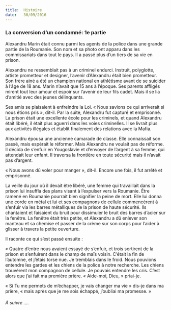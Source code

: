 ```yaml
---
title:  Histoire
date:   30/09/2016
---
```


### La conversion d’un condamné: 1e partie

Alexandru Marin était connu parmi les agents de la police dans une grande partie de la Roumanie. Son nom et sa photo ont apparu dans les commissariats dans tout le pays. Il a passé plus d’un tiers de sa vie en prison.

Alexandru ne ressemblait pas à un criminel endurci. Instruit, polyglotte, artiste prometteur et designer, l’avenir d’Alexandru était bien prometteur. Son frère ainé a été un champion national en athlétisme avant de se suicider à l’âge de 18 ans. Marin n’avait que 15 ans à l’époque. Ses parents affligés mirent tout leur amour et espoir sur l’avenir de leur fils cadet. Mais il se lia d’amitié avec des jeunes délinquants.

Ses amis se plaisaient à enfreindre la Loi. « Nous savions ce qui arriverait si nous étions pris », dit-il. Par la suite, Alexandru fut capturé et emprisonné. La prison était une excellente école pour les criminels, et quand Alexandru était libéré, il était plus aguerri dans les voies criminelles. Il se livrait plus aux activités illégales et établit finalement des relations avec la Mafia.

Alexandru épousa une ancienne camarade de classe. Elle connaissait son passé, mais espérait le réformer. Mais Alexandru ne voulait pas de réforme. Il décida de s’enfuir en Yougoslavie et d’envoyer de l’argent à sa femme, qui attendait leur enfant. Il traversa la frontière en toute sécurité mais il n’avait pas d’argent.

« Nous avons dû voler pour manger », dit-il. Encore une fois, il fut arrêté et emprisonné.

La veille du jour où il devait être libéré, une femme qui travaillait dans la prison lui insuffla des plans visant à l’expulser vers la Roumanie. Être ramené en Roumanie pourrait bien signifier la peine de mort. Elle lui donna une corde en métal et lui et ses compagnons de cellule commencèrent à s’enfuir via les barres métalliques de la prison de haute sécurité. Ils chantaient et faisaient du bruit pour dissimuler le bruit des barres d’acier sur la fenêtre. La fenêtre était très petite, et Alexandru a dû enlever son manteau et sa chemise et passer de la crème sur son corps pour l’aider à glisser à travers la petite ouverture.

Il raconte ce qui s’est passé ensuite :

« Quatre d’entre nous avaient essayé de s’enfuir, et trois sortirent de la prison et s’enfuirent dans le champ de maïs voisin. C’était la fin de l’automne, et j’étais torse nue. Je tremblais dans le froid. Nous pouvions entendre les gardes et les chiens de la police à notre recherche. Les chiens trouvèrent mon compagnon de cellule. Je pouvais entendre les cris. C’est alors que j’ai fait ma première prière. « Aide-moi, Dieu, » priai-je.

« Si Tu me permets de m’échapper, je vais changer ma vie » dis-je dans ma prière, « mais après que je me sois échappé, j’oubliai ma promesse. »

###### À suivre ....